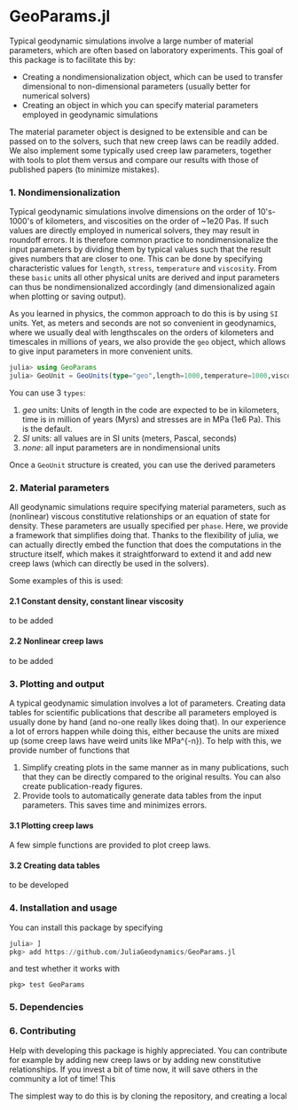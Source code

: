 # GeoParams.jl
Typical geodynamic simulations involve a large number of material parameters, which are often based on laboratory experiments.
This goal of this package is to facilitate this by:
- Creating a nondimensionalization object, which can be used to transfer dimensional to non-dimensional parameters (usually better for numerical solvers)
- Creating an object in which you can specify material parameters employed in geodynamic simulations

The material parameter object is designed to be extensible and can be passed on to the solvers, such that new creep laws can be readily added. 
We also implement some typically used creep law parameters, together with tools to plot them versus and compare our results with those of published papers (to minimize mistakes).  

### 1. Nondimensionalization 
Typical geodynamic simulations involve dimensions on the order of 10's-1000's of kilometers, and viscosities on the order of ~1e20 Pas. If such values are directly employed in numerical solvers, they may result in roundoff errors. It is therefore common practice to nondimensionalize the input parameters by dividing them by typical values such that the result gives numbers that are closer to one.
This can be done by specifying characteristic values for `length`, `stress`, `temperature` and `viscosity`. From these `basic` units all other physical units are derived and input parameters can thus be nondimensionalized accordingly (and dimensionalized again when plotting or saving output). 

As you learned in physics, the common approach to do this is by using `SI` units. Yet, as meters and seconds are not so convenient in geodynamics, where we usually deal with lengthscales on the orders of kilometers and timescales in millions of years, we also provide the `geo` object, which allows to give input parameters in more convenient units.

```julia
julia> using GeoParams
julia> GeoUnit = GeoUnits(type="geo",length=1000,temperature=1000,viscosity=1e20, stress=1)
```
You can use 3 `types`:
  1. *geo* units: Units of length in the code are expected to be in kilometers, time is in million of years (Myrs) and stresses are in MPa (1e6 Pa). This is the default.
  2. *SI* units: all values are in SI units (meters, Pascal, seconds)
  3. *none*: all input parameters are in nondimensional units

Once a `GeoUnit` structure is created, you can use the derived parameters  

### 2. Material parameters  
All geodynamic simulations require specifying material parameters, such as (nonlinear) viscous constitutive relationships or an equation of state for density. These parameters are usually specified per `phase`. Here, we provide a framework that simplifies doing that. Thanks to the flexibility of julia, we can actually directly embed the function that does the computations in the structure itself, which makes it straightforward to extend it and add new creep laws (which can directly be used in the solvers).  

Some examples of this is used:
#### 2.1 Constant density, constant linear viscosity
to be added

#### 2.2 Nonlinear creep laws
to be added


### 3. Plotting and output

A typical geodynamic simulation involves a lot of parameters. Creating data tables for scientific publications that describe all parameters employed is usually done by hand (and no-one really likes doing that). In our experience a lot of errors happen while doing this, either because the units are mixed up (some creep laws have weird units like MPa^{-n}). To help with this, we provide number of functions that 
  1)  Simplify creating plots in the same manner as in many publications, such that they can be directly compared to the original results. You can also create publication-ready figures.
  2)  Provide tools to automatically generate data tables from the input parameters. This saves time and minimizes errors.
#### 3.1 Plotting creep laws 
A few simple functions are provided to plot creep laws.

#### 3.2 Creating data tables
to be developed


### 4. Installation and usage
You can install this package by specifying 
```julia
julia> ]
pkg> add https://github.com/JuliaGeodynamics/GeoParams.jl
```
and test whether it works with
```
pkg> test GeoParams
```

### 5. Dependencies

### 6. Contributing
Help with developing this package is highly appreciated. You can contribute for example by adding new creep laws or by adding new constitutive relationships. If you invest a bit of time now, it will save others in the community a lot of time! This

The simplest way to do this is by cloning the repository, and creating a local 
